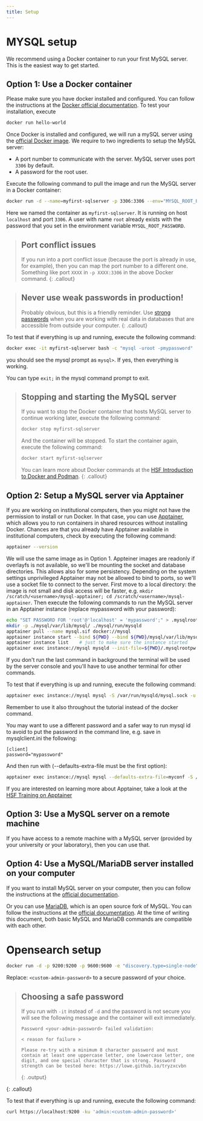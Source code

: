 ```yaml
---
title: Setup
---
```

# MYSQL setup

We recommend using a Docker container to run your first MySQL server. This is the easiest way to get started.

## Option 1: Use a Docker container

Please make sure you have docker installed and configured. You can follow the instructions at the
[Docker official documentation](https://docs.docker.com/get-docker/). To test your installation, execute
```bash
docker run hello-world
```

Once Docker is installed and configured, we will run a mySQL server using the
[official Docker image](https://hub.docker.com/_/mysql). We require to two ingredients to setup the MySQL server:
* A port number to communicate with the server. MySQL server uses port ``3306`` by default.
* A password for the root user.

Execute the following command to pull the image and run the MySQL server in a Docker container:
```bash
docker run -d --name=myfirst-sqlserver -p 3306:3306 --env="MYSQL_ROOT_PASSWORD=mypassword" mysql
```
Here we named the container as ``myfirst-sqlserver``. It is running on host ``localhost`` and port ``3306``.
A user with name ``root`` already exists with the password that you set in the environment variable ``MYSQL_ROOT_PASSWORD``.

> ## Port conflict issues
> If you run into a port conflict issue (because the port is already in use, for example), then you can map the port
> number to a different one. Something like port ``XXXX`` in ``-p XXXX:3306`` in the above Docker command.
{: .callout}

> ## Never use weak passwords in production!
> Probably obvious, but this is a friendly reminder. Use [strong passwords](https://security.harvard.edu/use-strong-passwords)
> when you are working with real data in databases that are accessible from outside your computer.
{: .callout}


To test that if everything is up and running, execute the following command:
```bash
docker exec -it myfirst-sqlserver bash -c "mysql -uroot -pmypassword"
```
you should see the mysql prompt as ``mysql>``. If yes, then everything is working.

You can type ``exit;`` in the mysql command prompt to exit.

> ## Stopping and starting the MySQL server
> If you want to stop the Docker container that hosts MySQL server to continue working later, execute the following command:
> ```bash
> docker stop myfirst-sqlserver
> ```
> And the container will be stopped. To start the container again, execute the following command:
> ```bash
> docker start myfirst-sqlserver
> ```
>
> You can learn more about Docker commands at the [HSF Introduction to Docker and Podman](https://hsf-training.github.io/hsf-training-docker).
{: .callout}

## Option 2: Setup a MySQL server via Apptainer

If you are working on institutional computers, then you might not have the permission to install or run Docker.
In that case, you can use [Apptainer](https://apptainer.io/), which allows you to run containers in shared resources
without installing Docker. Chances are that you already have Apptainer available in institutional computers, check by
executing the following command:
```bash
apptainer --version
```

We will use the same image as in Option 1.
Appteiner images are readonly if overlayfs is not available, so we'll be mounting the socket and  database directories. This allows also for some persistency.
Depending on the system settings unprivileged Apptainer may not be allowed to bind to ports, so we'll use a socket file to connect to the server.
First move to a local directory: the image is not small and disk access will be faster, e.g. `mkdir /scratch/<username>/mysql-apptainer; cd /scratch/<username>/mysql-apptainer`.
Then execute the following commands to run the MySQL server in an Apptainer instance (replace mypassword with your password):
```bash
echo "SET PASSWORD FOR 'root'@'localhost' = 'mypassword';" > .mysqlrootpw
mkdir -p ./mysql/var/lib/mysql/ ./mysql/run/mysqld
apptainer pull --name mysql.sif docker://mysql
apptainer instance start --bind ${PWD} --bind ${PWD}/mysql/var/lib/mysql/:/var/lib/mysql --bind ${PWD}/mysql/run/mysqld:/run/mysqld  ./mysql.sif mysql
apptainer instance list    # just to make sure the instance started
apptainer exec instance://mysql mysqld --init-file=${PWD}/.mysqlrootpw &
```
If you don't run the last command in background the terminal will be used by the server console and you'll have to use another terminal for other commands.

To test that if everything is up and running, execute the following command:
```bash
apptainer exec instance://mysql mysql -S /var/run/mysqld/mysql.sock -u root -pmypassword
```
Remember to use it also throughout the tutorial instead of the docker command.

You may want to use a different password and a safer way to run mysql id to avoid to put the password in the command line, e.g. save in mysqlclient.ini the following:
```
[client]
password="mypassword"
```
And then run with (--defaults-extra-file must be the first option):
```bash
apptainer exec instance://mysql mysql --defaults-extra-file=myconf -S /var/run/mysqld/mysql.sock -u root
```

If you are interested on learning more about Apptainer, take a look at the
[HSF Training on Apptainer](https://hsf-training.github.io/hsf-training-singularity-webpage/)


## Option 3: Use a MySQL server on a remote machine

If you have access to a remote machine with a MySQL server (provided by your university or your laboratory),
then you can use that.


## Option 4: Use a MySQL/MariaDB server installed on your computer

If you want to install MySQL server on your computer, then you can follow the instructions at the
[official documentation](https://dev.mysql.com/doc/refman/8.2/en/installing.html).

Or you can use [MariaDB](https://mariadb.org/), which is an open source fork of MySQL. You can follow the instructions
at the [official documentation](https://mariadb.org/). At the time of writing this document, both basic MySQL and MariaDB
commands are compatible with each other.


# Opensearch setup

```bash
docker run -d -p 9200:9200 -p 9600:9600 -e "discovery.type=single-node" -e "OPENSEARCH_INITIAL_ADMIN_PASSWORD=<custom-admin-password>" opensearchproject/opensearch:latest
```

Replace: `<custom-admin-password>` to a secure password of your choice.

> ## Choosing a safe password
> If you run with `-it` instead of `-d` and the password is not secure you will see the following message and the container will exit immediately.
>
> ```
> Password <your-admin-password> failed validation:
>
> < reason for failure >
>
> Please re-try with a minimum 8 character password and must contain at least one uppercase letter, one lowercase letter, one digit, and one special character that is strong. Password strength can be tested here: https://lowe.github.io/tryzxcvbn
> ```
> {: .output}
>
{: .callout}

To test that if everything is up and running, execute the following command:
```bash
curl https://localhost:9200 -ku 'admin:<custom-admin-password>'
```
